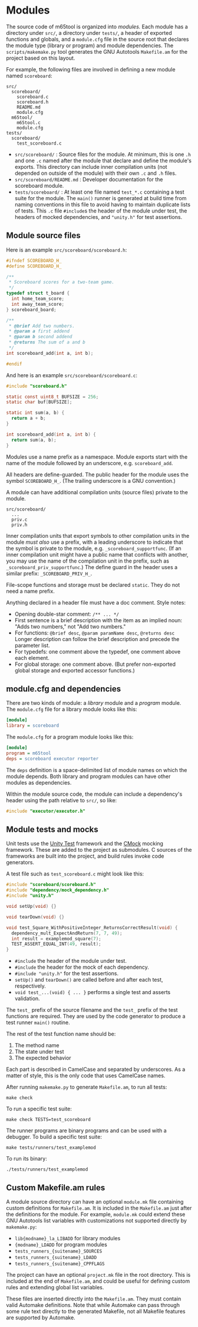 # Modules

The source code of m65tool is organized into _modules._ Each module has a
directory under `src/`, a directory under `tests/`, a header of exported
functions and globals, and a `module.cfg` file in the source root that declares
the module type (library or program) and module dependencies. The
`scripts/makemake.py` tool generates the GNU Autotools `Makefile.am` for the
project based on this layout.

For example, the following files are involved in defining a new module named
`scoreboard`:

```text
src/
  scoreboard/
    scoreboard.c
    scoreboard.h
    README.md
    module.cfg
  m65tool/
    m65tool.c
    module.cfg
tests/
  scoreboard/
    test_scoreboard.c
```

- `src/scoreboard/` : Source files for the module. At minimum, this is one `.h`
  and one `.c` named after the module that declare and define the module's
  exports. This directory can include inner compilation units (not depended on
  outside of the module) with their own `.c` and `.h` files.
- `src/scoreboard/README.md` : Developer documentation for the scoreboard
  module.
- `tests/scoreboard/` : At least one file named `test_*.c` containing a test
  suite for the module. The `main()` runner is generated
  at build time from naming conventions in this file to avoid having to
  maintain duplicate lists of tests. This `.c` file `#include`s the header of
  the module under test, the headers of mocked dependencies, and `"unity.h"`
  for test assertions.

## Module source files

Here is an example `src/scoreboard/scoreboard.h`:

```c
#ifndef SCOREBOARD_H_
#define SCOREBOARD_H_

/**
 * Scoreboard scores for a two-team game.
 */
typedef struct t_board {
  int home_team_score;
  int away_team_score;
} scoreboard_board;

/**
 * @brief Add two numbers.
 * @param a first addend
 * @param b second addend
 * @returns The sum of a and b
 */
int scoreboard_add(int a, int b);

#endif
```

And here is an example `src/scoreboard/scoreboard.c`:

```c
#include "scoreboard.h"

static const uint8_t BUFSIZE = 256;
static char buf[BUFSIZE];

static int sum(a, b) {
  return a + b;
}

int scoreboard_add(int a, int b) {
  return sum(a, b);
}
```

Modules use a name prefix as a namespace. Module exports start with the name of
the module followed by an underscore, e.g. `scoreboard_add`.

All headers are define-guarded. The public header for the module uses the
symbol `SCOREBOARD_H_`. (The trailing underscore is a GNU convention.)

A module can have additional compilation units (source files) private to the
module.

```text
src/scoreboard/
  ...
  priv.c
  priv.h
```

Inner compilation units that export symbols to other compilation units in the
module _must also_ use a prefix, with a leading underscore to indicate that
the symbol is private to the module, e.g. `_scoreboard_supportfunc`. (If an
inner compilation unit might have a public name that conflicts with another,
you may use the name of the compilation unit in the prefix, such as
`_scoreboard_priv_supportfunc`.) The define guard in the header uses a similar
prefix: `_SCOREBOARD_PRIV_H_`.

File-scope functions and storage must be declared `static`. They do not need a
name prefix.

Anything declared in a header file must have a doc comment. Style notes:

- Opening double-star comment: `/** ... */`
- First sentence is a brief description with the item as an implied noun: "Adds
  two numbers," not "Add two numbers."
- For functions: `@brief desc`, `@param paramName desc`, `@returns desc` Longer
  description can follow the brief description and precede the parameter list.
- For typedefs: one comment above the typedef, one comment above each element.
- For global storage: one comment above. (But prefer non-exported global
  storage and exported accessor functions.)

## module.cfg and dependencies

There are two kinds of module: a _library_ module and a _program_ module. The
`module.cfg` file for a library module looks like this:

```ini
[module]
library = scoreboard
```

The `module.cfg` for a program module looks like this:

```ini
[module]
program = m65tool
deps = scoreboard executor reporter
```

The `deps` definition is a space-delimited list of module names on which the
module depends. Both library and program modules can have other modules as
dependencies.

Within the module source code, the module can include a dependency's header
using the path relative to `src/`, so like:

```c
#include "executor/executor.h"
```

## Module tests and mocks

Unit tests use the [Unity Test](http://www.throwtheswitch.org/unity) framework
and the [CMock](http://www.throwtheswitch.org/cmock) mocking framework. These
are added to the project as submodules. C sources of the frameworks are built
into the project, and build rules invoke code generators.

A test file such as `test_scoreboard.c` might look like this:

```c
#include "scoreboard/scoreboard.h"
#include "dependency/mock_dependency.h"
#include "unity.h"

void setUp(void) {}

void tearDown(void) {}

void test_Square_WithPositiveInteger_ReturnsCorrectResult(void) {
  dependency_mult_ExpectAndReturn(7, 7, 49);
  int result = examplemod_square(7);
  TEST_ASSERT_EQUAL_INT(49, result);
}
```

- `#include` the header of the module under test.
- `#include` the header for the mock of each dependency.
- `#include "unity.h"` for the test assertions.
- `setUp()` and `tearDown()` are called before and after each test,
  respectively.
- `void test_...(void) { ... }` performs a single test and asserts validation.

The `test_` prefix of the source filename and the `test_` prefix of the test
functions are required. They are used by the code generator to produce a test
runner `main()` routine.

The rest of the test function name should be:

1. The method name
2. The state under test
3. The expected behavior

Each part is described in CamelCase and separated by underscores. As a matter
of style, this is the only code that uses CamelCase names.

After running `makemake.py` to generate `Makefile.am`, to run all tests:

```text
make check
```

To run a specific test suite:

```text
make check TESTS=test_scoreboard
```

The runner programs are binary programs and can be used with a debugger. To
build a specific test suite:

```text
make tests/runners/test_examplemod
```

To run its binary:

```text
./tests/runners/test_examplemod
```

## Custom Makefile.am rules

A module source directory can have an optional `module.mk` file containing
custom definitions for `Makefile.am`. It is included in the `Makefile.am` just
after the definitions for the module. For example, `module.mk` could extend
these GNU Autotools list variables with customizations not supported directly
by `makemake.py`:

- `lib{modname}_la_LIBADD` for library modules
- `{modname}_LDADD` for program modules
- `tests_runners_{suitename}_SOURCES`
- `tests_runners_{suitename}_LDADD`
- `tests_runners_{suitename}_CPPFLAGS`

The project can have an optional `project.mk` file in the root directory. This
is included at the end of `Makefile.am`, and could be useful for defining
custom rules and extending global list variables.

These files are inserted directly into the `Makefile.am`. They must contain
valid Automake definitions. Note that while Automake can pass through some rule
text directly to the generated Makefile, not all Makefile features are
supported by Automake.
